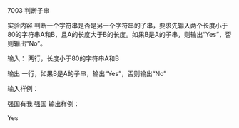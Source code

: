 7003 判断子串

实验内容
判断一个字符串是否是另一个字符串的子串，要求先输入两个长度小于80的字符串A和B，且A的长度大于B的长度。如果B是A的子串，则输出“Yes”，否则输出“No”。

输入： 两行，长度小于80的字符串A和B

输出 一行，如果B是A的子串，输出“Yes”，否则输出“No”

输入样例：

强国有我
强国
输出样例：

Yes

